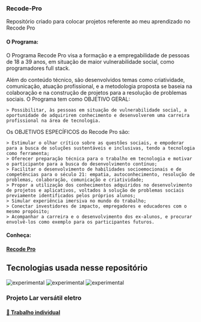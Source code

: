 ### Recode-Pro
Repositório criado para colocar projetos referente ao meu aprendizado no Recode Pro

#### O Programa:

O Programa Recode Pro visa a formação e a empregabilidade de pessoas de 18 a 39 anos, em situação de maior vulnerabilidade social, como programadores full stack.

Além do conteúdo técnico, são desenvolvidos temas como criatividade, comunicação, atuação profissional, e a metodologia proposta se baseia na colaboração e na construção de projetos para a resolução de problemas sociais.
O Programa tem como OBJETIVO GERAL:
 

    > Possibilitar, às pessoas em situação de vulnerabilidade social, a oportunidade de adquirirem conhecimento e desenvolverem uma carreira profissional na área de tecnologia.

Os OBJETIVOS ESPECÍFICOS do Recode Pro são:

    > Estimular o olhar crítico sobre as questões sociais, e empoderar para a busca de soluções sustentáveis e inclusivas, tendo a tecnologia como ferramenta;
    > Oferecer preparação técnica para o trabalho em tecnologia e motivar o participante para a busca do desenvolvimento contínuo;
    > Facilitar o desenvolvimento de habilidades socioemocionais e de competências para o século 21: empatia, autoconhecimento, resolução de problemas, colaboração, comunicação e criatividade;
    > Propor a utilização dos conhecimentos adquiridos no desenvolvimento de projetos e aplicativos, voltados à solução de problemas sociais previamente identificados pelos próprios alunos;
    > Simular experiência imersiva no mundo do trabalho; 
    > Conectar investidores de impacto, empregadores e educadores com o mesmo propósito;
    > Acompanhar a carreira e o desenvolvimento dos ex-alunos, e procurar envolvê-los como exemplo para os participantes futuros.
    
   #### Conheça:
   
   <h4> <a href="https://www.recodepro.org.br/"> Recode Pro </a>
</h4>

## Tecnologias usada nesse repositório

![experimental](https://img.shields.io/static/v1?label=&message=HTML&color=orange)
![experimental](https://img.shields.io/static/v1?label=&message=JavaScript&color=yellow)
![experimental](https://img.shields.io/static/v1?label=&message=Python&color=blue)



### Projeto Lar versátil eletro
 <h4> <a href="https://github.com/lrolivera/Projeto-Lar-versatil"> 📌 Trabalho individual </a>
</h4>
